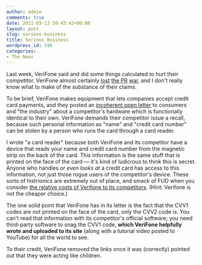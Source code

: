 ```yaml
---
author: admin
comments: true
date: 2011-03-13 20:43:42+00:00
layout: post
slug: serious-business
title: Serious Business
wordpress_id: 596
categories:
- The News
---
```


Last week, VeriFone said and did some things calculated to hurt their competitor. VeriFone almost certainly [lost](http://www.bgr.com/2011/03/10/square-ceo-takes-high-road-downplays-verifones-security-claims/) [the](http://gigaom.com/apple/verifone-attacks-rival-square-with-ethically-questionable-security-exploit/)[ PR](http://problogservice.com/2011/03/10/i-love-my-square-why-verifone-acted-shamefully/) [war](http://www.tuaw.com/2011/03/10/verifones-fud-meets-squares-qed/), and I don't really know what to make of the substance of their claims.

To be brief, VeriFone makes equipment that lets companies accept credit card payments, and they posted an [incoherent open letter](http://sq-skim.com) to consumers and "the industry" about a competitor's hardware which is functionally identical to their own. VeriFone demands their competitor issue a recall, because such personal information as "name" and "credit card number" can be stolen by a person who runs the card through a card reader.

I wrote "a card reader" because both VeriFone and its competitor have a device that reads your name and credit card number from the magnetic strip on the back of the card. This information is the same stuff that is printed on the face of the card — it's kind of ludicrous to think this is secret. Anyone who handles _or even looks at_ a credit card has access to this information, not just those rogue users of the competitor's device. These sorts of histrionics are extremely out of place, and smack of FUD when you consider [the relative costs of Verifone to its competitors](http://feefighters.com/square-vs-verifone). (Hint: Verifone is not the cheaper choice.)

The one solid point that VeriFone has in its letter is the fact that the CVV1 codes are not printed on the face of the card, only the CVV2 code is. You can't read that information with its competitor's official software; you need third-party software to snag the CVV1 code, **which VeriFone helpfully wrote and uploaded to its site** (along with a tutorial video posted to YouTube) for all the world to see.

To their credit, VeriFone removed the links once it was (correctly) pointed out that they were acting like children.
